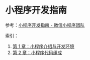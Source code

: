 # 小程序开发指南

参考：[小程序开发指南 - 微信小程序团队](https://developers.weixin.qq.com/ebook?action=get_post_info&docid=0008aeea9a8978ab0086a685851c0a)

索引：

1. [第 1 章：小程序介绍与开发环境](./official/1.intro.md)
2. [第 2 章：小程序代码组成](./official/2.code.md)
